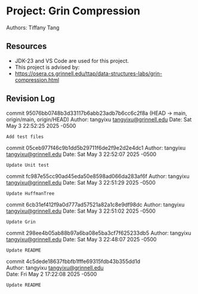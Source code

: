 # Project: Grin Compression

Authors: Tiffany Tang

## Resources

*   JDK-23 and VS Code are used for this project.
*   This project is advised by:
*   https://osera.cs.grinnell.edu/ttap/data-structures-labs/grin-compression.html


## Revision Log
commit 95076bb0748b3d33117b6abb23adb7b6cc6c2f8a (HEAD -> main, origin/main, origin/HEAD)
Author: tangyixu <tangyixu@grinnell.edu>
Date:   Sat May 3 22:52:25 2025 -0500

    Add test files

commit 05ceb977f46c9b1dd5b29711f6de2f9e2d2e4dc1
Author: tangyixu <tangyixu@grinnell.edu>
Date:   Sat May 3 22:52:07 2025 -0500

    Update Unit test

commit fc987e55cc90ad45eda50e8598ad066da283af6f
Author: tangyixu <tangyixu@grinnell.edu>
Date:   Sat May 3 22:51:29 2025 -0500

    Update HuffmanTree

commit 6cb31ef412f9a0d777ad57521a82a1c8e9df98dc
Author: tangyixu <tangyixu@grinnell.edu>
Date:   Sat May 3 22:51:02 2025 -0500

    Update Grin

commit 298ee4b05ab88b97a6ba08e5ba3cf7f625233db5
Author: tangyixu <tangyixu@grinnell.edu>
Date:   Sat May 3 22:48:07 2025 -0500

    Update README

commit 4c5dede18637fbbfb1fffe69315fdb43b355dd1d                                                                         
Author: tangyixu <tangyixu@grinnell.edu>                                                                                
Date:   Fri May 2 17:22:08 2025 -0500                                                                                   
                                                                                                                        
    Update README  
